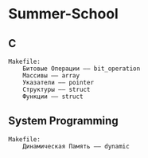 # Summer-School

## C
    Makefile:
        Битовые Операции –– bit_operation
        Массивы –– array
        Указатели –– pointer
        Структуры –– struct
        Функции –– struct
## System Programming
    Makefile:
        Динамическая Память –– dynamic